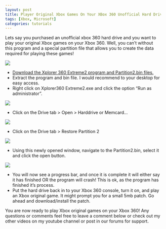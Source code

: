 ```yaml
---
layout: post
title: Player Original Xbox Games On Your XBox 360 Unofficial Hard Drive
tags: [Xbox, Microsoft]
categories: tutorials
---
```


Lets say you purchased an unofficial xbox 360 hard drive and you want to play your original Xbox games on your Xbox 360. Well, you can’t without this program and a special partition file that allows you to create the data required for playing these games!

<div class='video'>
<a href='https://www.youtube.com/watch?v=-vbL73sQ88U' title='Click here to watch the video!' target='_BLANK'><i class="svg-icon youtube"></i><div class="play"></div><img src="https://img.youtube.com/vi/-vbL73sQ88U/0.jpg" /></a>
</div>

- [Download the Xplorer 360 Extreme2 program and Partition2.bin files.](https://drive.google.com/open?id=0B4YtK9YXaHvQdzV0aUJ5MEhWRUE)
- Extract the program and bin file. I would recommend to your desktop for easy access.
- Right click on Xplorer360 Extreme2.exe and click the option “Run as administrator”.

![](https://res.cloudinary.com/hjrt4qzgi/image/upload/v1/images/projects/599b221c83acf_ss.jpg)

- Click on the Drive tab > Open > Harddrive or Memcard…

![](https://res.cloudinary.com/hjrt4qzgi/image/upload/v1/images/projects/599b22394d902_ss.jpg)

- Click on the Drive tab > Restore Partition 2

![](https://res.cloudinary.com/hjrt4qzgi/image/upload/v1/images/projects/599b224980e2a_ss.jpg)

- Using this newly opened window, navigate to the Partition2.bin, select it and click the open button.

![](https://res.cloudinary.com/hjrt4qzgi/image/upload/v1/images/projects/599b2257ad421_ss.jpg)

- You will now see a progress bar, and once it is complete it will either say it has finished OR the program will crash! This is ok, as the program has finished it’s process.
- Put the hard drive back in to your Xbox 360 console, turn it on, and play an Xbox original game. It might prompt you for a small 5mb patch. Go ahead and download/install the patch.

You are now ready to play Xbox original games on your Xbox 360! Any questions or comments feel free to leave a comment below or check out my other videos on my youtube channel or post in our forums for support.
